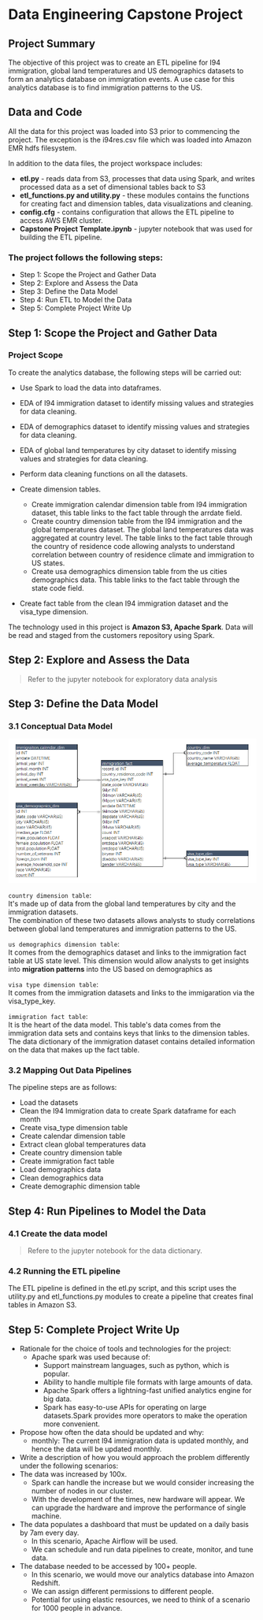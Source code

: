 # Data Engineering Capstone Project

## Project Summary
The objective of this project was to create an ETL pipeline for I94 immigration, global land temperatures and US demographics datasets to form an analytics database on immigration events. A use case for this analytics database is to find immigration patterns to the US. 

## Data and Code
All the data for this project was loaded into S3 prior to commencing the project. The exception is the i94res.csv file which was loaded into Amazon EMR hdfs filesystem. 

In addition to the data files, the project workspace includes:
* **etl.py** - reads data from S3, processes that data using Spark, and writes processed data as a set of dimensional tables back to S3
* **etl_functions.py and utility.py** - these modules contains the functions for creating fact and dimension tables, data visualizations and cleaning. 
* **config.cfg** - contains configuration that allows the ETL pipeline to access AWS EMR cluster. 
* **Capstone Project Template.ipynb** - jupyter notebook that was used for building the ETL pipeline.


### The project follows the following steps:
* Step 1: Scope the Project and Gather Data
* Step 2: Explore and Assess the Data
* Step 3: Define the Data Model
* Step 4: Run ETL to Model the Data
* Step 5: Complete Project Write Up

## Step 1: Scope the Project and Gather Data
### Project Scope
To create the analytics database, the following steps will be carried out:
* Use Spark to load the data into dataframes.
* EDA of I94 immigration dataset to identify missing values and strategies for data cleaning.
* EDA of demographics dataset to identify missing values and strategies for data cleaning.
* EDA of global land temperatures by city dataset to identify missing values and strategies for data cleaning.
* Perform data cleaning functions on all the datasets.
* Create dimension tables.
    * Create immigration calendar dimension table from I94 immigration dataset, this table links to the fact table through the arrdate field.
    * Create country dimension table from the I94 immigration and the global temperatures dataset. The global land temperatures data was aggregated at country level. The table links to the fact table through the country of residence code allowing analysts to understand correlation between country of residence climate and immigration to US states. 
    * Create usa demographics dimension table from the us cities demographics data. This table links to the fact table through the state code field. 
    
* Create fact table from the clean I94 immigration dataset and the visa_type dimension.

The technology used in this project is **Amazon S3, Apache Spark**. Data will be read and staged from the customers repository using Spark.
## Step 2: Explore and Assess the Data
> Refer to the jupyter notebook for exploratory data analysis

## Step 3: Define the Data Model
### 3.1 Conceptual Data Model

![Database schema](conceptual_model_new.png)

`country dimension table`:   
It's made up of data from the global land temperatures by city and the immigration datasets.    
The combination of these two datasets allows analysts to study correlations between global land temperatures and immigration patterns to the US.

`us demographics dimension table`:   
It comes from the demographics dataset and links to the immigration fact table at US state level. This dimension would allow analysts to get insights into **migration patterns** into the US based on demographics as 

`visa type dimension table`:   
It comes from the immigration datasets and links to the immigaration via the visa_type_key. 

`immigration fact table`:   
It is the heart of the data model. This table's data comes from the immigration data sets and contains keys that links to the dimension tables. The data dictionary of the immigration dataset contains detailed information on the data that makes up the fact table. 

### 3.2 Mapping Out Data Pipelines
The pipeline steps are as follows:
* Load the datasets
* Clean the I94 Immigration data to create Spark dataframe for each month
* Create visa_type dimension table
* Create calendar dimension table
* Extract clean global temperatures data
* Create country dimension table
* Create immigration fact table
* Load demographics data
* Clean demographics data
* Create demographic dimension table

## Step 4: Run Pipelines to Model the Data 
### 4.1 Create the data model
> Refere to the jupyter notebook for the data dictionary.

### 4.2 Running the ETL pipeline
The ETL pipeline is defined in the etl.py script, and this script uses the utility.py and etl_functions.py modules to create a pipeline that creates final tables in Amazon S3.

## Step 5: Complete Project Write Up
* Rationale for the choice of tools and technologies for the project:
    * Apache spark was used because of:
        * Support mainstream languages, such as python, which is popular.
        * Ability to handle multiple file formats with large amounts of data. 
        * Apache Spark offers a lightning-fast unified analytics engine for big data.
        * Spark has easy-to-use APIs for operating on large datasets.Spark provides more operators to make the operation more convenient.
* Propose how often the data should be updated and why:
    * monthly: The current I94 immigration data is updated monthly, and hence the data will be updated monthly. 
* Write a description of how you would approach the problem differently under the following scenarios:
 * The data was increased by 100x.
     * Spark can handle the increase but we would consider increasing the number of nodes in our cluster.
     * With the development of the times, new hardware will appear. We can upgrade the hardware and improve the performance of single machine.
 * The data populates a dashboard that must be updated on a daily basis by 7am every day.
     * In this scenario, Apache Airflow will be used. 
     * We can schedule and run data pipelines to create, monitor, and tune data.
 * The database needed to be accessed by 100+ people.
     * In this scenario, we would move our analytics database into Amazon Redshift. 
     * We can assign different permissions to different people.
     * Potential for using elastic resources, we need to think of a scenario for 1000 people in advance.